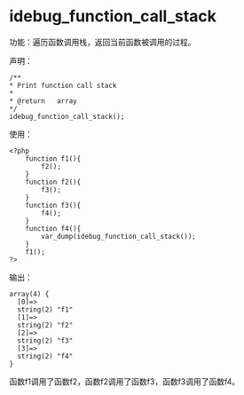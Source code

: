 # idebug\_function\_call\_stack

功能：遍历函数调用栈，返回当前函数被调用的过程。

声明：

```
/**
* Print function call stack
*
* @return   array
*/
idebug_function_call_stack();
```

使用：

```
<?php
    function f1(){
        f2();
    }
    function f2(){
        f3();
    }
    function f3(){
        f4();
    }
    function f4(){
        var_dump(idebug_function_call_stack());
    }
    f1();
?>
```

输出：

```
array(4) {
  [0]=>
  string(2) "f1"
  [1]=>
  string(2) "f2"
  [2]=>
  string(2) "f3"
  [3]=>
  string(2) "f4"
}
```

函数f1调用了函数f2，函数f2调用了函数f3，函数f3调用了函数f4。

